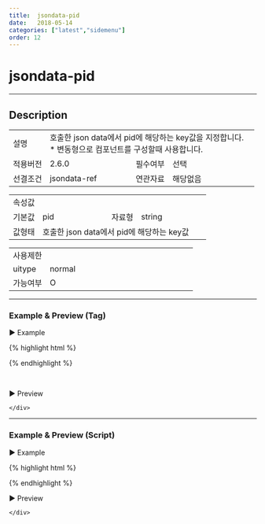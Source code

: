 ```yaml
---
title:  jsondata-pid
date:   2018-05-14
categories: ["latest","sidemenu"]
order: 12
---
```


jsondata-pid
===

---

## Description

<table style="width:100%">
    <colgroup>
        <col width="15%"/>
        <col width="35%"/>
        <col width="15%"/>
        <col width="35%"/>
    </colgroup>
    <tr>
        <td class="tdTitle tdBg">설명</td>
        <td colspan="3">
            호출한 json data에서 pid에 해당하는 key값을 지정합니다.<br>
            * 변동형으로 컴포넌트를 구성할때 사용합니다.
        </td>
    </tr>
    <tr>
        <td class="tdTitle tdBg">적용버전</td>
        <td>2.6.0</td>
        <td class="tdTitle tdBg">필수여부</td>
        <td>선택</td>
    </tr>
    <tr>
        <td class="tdTitle tdBg">선결조건</td>
        <td>jsondata-ref</td>
        <td class="tdTitle tdBg">연관자료</td>
        <td>해당없음</td>
    </tr>
</table>
<table style="width:100%">
    <colgroup>
        <col width="15%"/>
        <col width="35%"/>
        <col width="15%"/>
        <col width="35%"/>
    </colgroup>
    <tr>
        <td class="tdTitle tdBg tdCenter" colspan="4">속성값</td>
    </tr>
    <tr>
        <td class="tdTitle tdBg">기본값</td>
        <td>pid</td>
        <td class="tdTitle tdBg">자료형</td>
        <td>string</td>
    </tr>
    <tr>
        <td class="tdTitle tdBg">값형태</td>
        <td colspan="3">호출한 json data에서 pid에 해당하는 key값</td>
    </tr>
</table>
<table style="width:100%">
    <colgroup>
        <col width="20%"/>
        <col width="20%"/>
        <col width="20%"/>
        <col width="20%"/>
        <col width="20%"/>
    </colgroup>
    <tr>
        <td class="tdTitle tdBg tdCenter" colspan="5">사용제한</td>
    </tr>
    <tr>
        <td class="tdTitle tdBg">uitype</td>
        <td class="tdCenter">normal</td>
        <td></td>
        <td></td>
        <td></td>
    </tr>
    <tr>
        <td class="tdTitle tdBg">가능여부</td>
        <td class="tdBlue tdCenter">O</td>
        <td></td>
        <td></td>
        <td></td>
    </tr>
</table>

---
### Example & Preview (Tag)

<script>
    var sideJsonData = [
        {"id": "1", "pidKey":"0",       "order":"1", "text":"1"},
        {"id": "2", "pidKey":"0",       "order":"2",  "text":"2"},
        {"id": "1_1", "pidKey":"1",     "order":"1",  "text":"1_1"},
        {"id": "1_1_1", "pidKey":"1_1", "order":"1",  "text":"1_1_1"},
        {"id": "1_1_2", "pidKey":"1_1", "order":"2",  "text":"1_1_2"},
        {"id": "2_1", "pidKey":"2",     "order":"1",  "text":"2_1"},
        {"id": "2_1_1", "pidKey":"2_1", "order":"1",  "text":"2_1_1"}
    ];
</script>

<sbux-tabs id="exTab1" name="exTab1" uitype="normal" title-target-id-array="exTab1_1" title-text-array="normal(변동형)" is-scrollable="false">
</sbux-tabs>
<div class="tab-content">
    <div id="exTab1_1">

▶ Example

{% highlight html %}
<script>
    var sideJsonData = [
        {"id": "1", "pidKey":"0",       "order":"1", "text":"1"},
        {"id": "2", "pidKey":"0",       "order":"2",  "text":"2"},
        {"id": "1_1", "pidKey":"1",     "order":"1",  "text":"1_1"},
        {"id": "1_1_1", "pidKey":"1_1", "order":"1",  "text":"1_1_1"},
        {"id": "1_1_2", "pidKey":"1_1", "order":"2",  "text":"1_1_2"},
        {"id": "2_1", "pidKey":"2",     "order":"1",  "text":"2_1"},
        {"id": "2_1_1", "pidKey":"2_1", "order":"1",  "text":"2_1_1"}
    ];
</script>
<sbux-sidemenu id="sbIdx1_1" name="sbTagNm1_1" uitype="normal" jsondata-ref="sideJsonData" jsondata-pid="pidKey"></sbux-sidemenu>
{% endhighlight %}

<br>

▶ Preview 

<sbux-sidemenu id="sbIdx1_1" name="sbTagNm1_1" uitype="normal" jsondata-ref="sideJsonData" jsondata-pid="pidKey"></sbux-sidemenu>

    </div>
</div>

---
### Example & Preview (Script)

<sbux-tabs id="exTab2" name="exTab2" uitype="normal" title-target-id-array="exTab2_1" title-text-array="normal(변동형)" is-scrollable="false">
</sbux-tabs>
<div class="tab-content">
    <div id="exTab2_1">

▶ Example

{% highlight html %}
<div id="sbArea2_1"></div>
<script>
    var sideJsonData = [
        {"id": "1", "pidKey":"0",       "order":"1", "text":"1"},
        {"id": "2", "pidKey":"0",       "order":"2",  "text":"2"},
        {"id": "1_1", "pidKey":"1",     "order":"1",  "text":"1_1"},
        {"id": "1_1_1", "pidKey":"1_1", "order":"1",  "text":"1_1_1"},
        {"id": "1_1_2", "pidKey":"1_1", "order":"2",  "text":"1_1_2"},
        {"id": "2_1", "pidKey":"2",     "order":"1",  "text":"2_1"},
        {"id": "2_1_1", "pidKey":"2_1", "order":"1",  "text":"2_1_1"}
   ];
    $(document).ready(function(){
        $('#sbArea2_1').sbSidemenu({
            name : 'sbScriptNm2_1',
            uitype : 'normal',
            jsondataRef : 'sideJsonData',
            jsondataPid : 'pidKey'
        });
    }); 
</script>
{% endhighlight %}

<br>

▶ Preview 

<div id="sbArea2_1"></div>
<script>
    $(document).ready(function(){
        $('#sbArea2_1').sbSidemenu({
            name : 'sbScriptNm2_1',
            uitype : 'normal',
            jsondataRef : 'sideJsonData',
            jsondataPid : 'pidKey'
        });
    }); 
</script>

    </div>
</div>